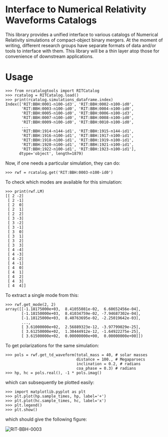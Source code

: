 # Interface to Numerical Relativity Waveforms Catalogs

This library provides a unified interface to various catalogs
of Numerical Relativity simulations of compact-object binary mergers.
At the moment of writing, different research groups have separate
formats of data and/or tools to interface with them. This library
will be a thin layer atop those for convenience of downstream
applications.


# Usage
```
>>> from nrcatalogtools import RITCatalog
>>> rcatalog = RITCatalog.load()
>>> print(rcatalog.simulations_dataframe.index)
Index(['RIT:BBH:0001-n100-id3', 'RIT:BBH:0002-n100-id0',
       'RIT:BBH:0003-n100-id0', 'RIT:BBH:0004-n100-id0',
       'RIT:BBH:0005-n100-id0', 'RIT:BBH:0006-n100-id3',
       'RIT:BBH:0007-n100-id0', 'RIT:BBH:0008-n100-id0',
       'RIT:BBH:0009-n100-id0', 'RIT:BBH:0010-n100-id0',
       ...
       'RIT:BBH:1914-n144-id1', 'RIT:BBH:1915-n144-id1',
       'RIT:BBH:1916-n100-id1', 'RIT:BBH:1917-n100-id1',
       'RIT:BBH:1918-n100-id1', 'RIT:BBH:1919-n100-id1',
       'RIT:BBH:1920-n100-id1', 'RIT:BBH:1921-n100-id1',
       'RIT:BBH:1922-n100-id1', 'RIT:BBH:1923-n100-id1'],
      dtype='object', length=1879)
```

Now, if one needs a particular simulation, they can do:
```
>>> rwf = rcatalog.get('RIT:BBH:0003-n100-id0')
```
To check which modes are available for this simulation:
```
>>> print(rwf.LM)
[[ 2 -2]
 [ 2 -1]
 [ 2  0]
 [ 2  1]
 [ 2  2]
 [ 3 -3]
 [ 3 -2]
 [ 3 -1]
 [ 3  0]
 [ 3  1]
 [ 3  2]
 [ 3  3]
 [ 4 -4]
 [ 4 -3]
 [ 4 -2]
 [ 4 -1]
 [ 4  0]
 [ 4  1]
 [ 4  2]
 [ 4  3]
 [ 4  4]]
```
To extract a single mode from this:
```
>>> rwf.get_mode(2, 2)
array([[-1.18175000e+03,  8.41055081e-02,  6.60652456e-04],
       [-1.18150000e+03,  8.41034759e-02, -7.94687302e-04],
       [-1.18125000e+03,  8.40763695e-02, -2.25019642e-03],
       ...,
       [ 3.61000000e+02,  2.56889323e-12, -3.97799029e-25],
       [ 3.61250000e+02,  1.30444912e-12, -1.64922275e-25],
       [ 3.61500000e+02,  0.00000000e+00,  0.00000000e+00]])
```
To get polarizations for the same simulation:
```
>>> pols = rwf.get_td_waveform(total_mass = 40, # solar masses
                               distance = 100., # Megaparsecs
                               inclination = 0.2, # radians
                               coa_phase = 0.3) # radians
>>> hp, hc = pols.real(), -1 * pols.imag()
```
which can subsequently be plotted easily:
```
>>> import matplotlib.pyplot as plt
>>> plt.plot(hp.sample_times, hp, label='+')
>>> plt.plot(hc.sample_times, hc, label='x')
>>> plt.legend()
>>> plt.show()
```
which should give the following figure:

![RIT-BBH-0003](https://github.com/gwnrtools/nr-catalog-tools/blob/master/test/validation_data/RIT-BBH-0003-n100-id0_m40_d100_inc0p2_coaph0p3.png)




